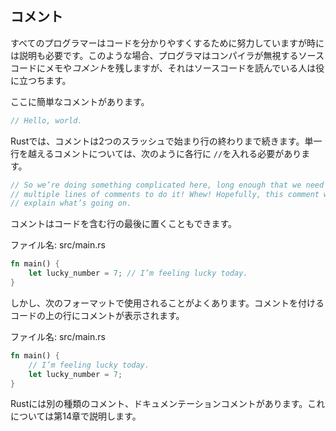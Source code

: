## コメント

すべてのプログラマーはコードを分かりやすくするために努力していますが時には説明も必要です。このような場合、プログラマはコンパイラが無視するソースコードにメモや*コメント*を残しますが、それはソースコードを読んでいる人は役に立つちます。

ここに簡単なコメントがあります。

```rust
// Hello, world.
```

Rustでは、コメントは2つのスラッシュで始まり行の終わりまで続きます。単一行を越えるコメントについては、次のように各行に `//`を入れる必要があります。

```rust
// So we’re doing something complicated here, long enough that we need
// multiple lines of comments to do it! Whew! Hopefully, this comment will
// explain what’s going on.
```

コメントはコードを含む行の最後に置くこともできます。

<span class="filename">ファイル名: src/main.rs</span>

```rust
fn main() {
    let lucky_number = 7; // I’m feeling lucky today.
}
```

しかし、次のフォーマットで使用されることがよくあります。コメントを付けるコードの上の行にコメントが表示されます。

<span class="filename">ファイル名: src/main.rs</span>

```rust
fn main() {
    // I’m feeling lucky today.
    let lucky_number = 7;
}
```

Rustには別の種類のコメント、ドキュメンテーションコメントがあります。これについては第14章で説明します。